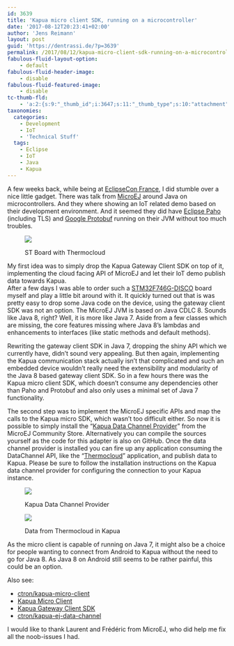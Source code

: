```yaml
---
id: 3639
title: 'Kapua micro client SDK, running on a microcontroller'
date: '2017-08-12T20:23:41+02:00'
author: 'Jens Reimann'
layout: post
guid: 'https://dentrassi.de/?p=3639'
permalink: /2017/08/12/kapua-micro-client-sdk-running-on-a-microcontroller/
fabulous-fluid-layout-option:
    - default
fabulous-fluid-header-image:
    - disable
fabulous-fluid-featured-image:
    - disable
tc-thumb-fld:
    - 'a:2:{s:9:"_thumb_id";i:3647;s:11:"_thumb_type";s:10:"attachment";}'
taxonomies:
  categories:
    - Development
    - IoT
    - 'Technical Stuff'
  tags:
    - Eclipse
    - IoT
    - Java
    - Kapua
---
```


A few weeks back, while being at [EclipseCon France](https://www.eclipsecon.org/france2017/), I did stumble over a nice little gadget. There was talk from [MicroEJ](http://developer.microej.com/getting-started.html#top_anchor) around Java on microcontrollers. And they where showing an IoT related demo based on their development environment. And it seemed they did have [Eclipse Paho](https://www.eclipse.org/paho/) (including TLS) and [Google Protobuf](https://developers.google.com/protocol-buffers/) running on their JVM without too much troubles.

<!-- more -->

<figure>

[![](https://dentrassi.de/wp-content/uploads/20170802_113849_small-1024x768.jpg)](https://dentrassi.de/wp-content/uploads/20170802_113849_small.jpg)

<figcaption class="wp-caption-text" id="caption-attachment-3642">ST Board with Thermocloud</figcaption></figure>

My first idea was to simply drop the Kapua Gateway Client SDK on top of it, implementing the cloud facing API of MicroEJ and let their IoT demo publish data towards Kapua.  
After a few days I was able to order such a [STM32F746G-DISCO](http://www.st.com/en/evaluation-tools/32f746gdiscovery.html) board myself and play a little bit around with it. It quickly turned out that is was pretty easy to drop some Java code on the device, using the gateway client SDK was not an option. The MicroEJ JVM is based on Java CDLC 8. Sounds like Java 8, right? Well, it is more like Java 7. Aside from a few classes which are missing, the core features missing where Java 8’s lambdas and enhancements to interfaces (like static methods and default methods).

Rewriting the gateway client SDK in Java 7, dropping the shiny API which we currently have, didn’t sound very appealing. But then again, implementing the Kapua communication stack actually isn’t that complicated and such an embedded device wouldn’t really need the extensibility and modularity of the Java 8 based gateway client SDK. So in a few hours there was the Kapua micro client SDK, which doesn’t consume any dependencies other than Paho and Protobuf and also only uses a minimal set of Java 7 functionality.

The second step was to implement the MicroEJ specific APIs and map the calls to the Kapua micro SDK, which wasn’t too difficult either. So now it is possible to simply install the “[Kapua Data Channel Provider](https://communitystore.microej.com/applications/5971f311bd78b04800bb0f08)” from the MicroEJ Community Store. Alternatively you can compile the sources yourself as the code for this adapter is also on GitHub. Once the data channel provider is installed you can fire up any application consuming the DataChannel API, like the “[Thermocloud](https://communitystore.microej.com/applications/5943d714c38b7a4200d2e74d)” application, and publish data to Kapua. Please be sure to follow the installation instructions on the Kapua data channel provider for configuring the connection to your Kapua instance.

<figure>

[![](https://dentrassi.de/wp-content/uploads/20170802_131244_small-1024x702.jpg)](https://dentrassi.de/wp-content/uploads/20170802_131244_small.jpg)

<figcaption >Kapua Data Channel Provider</figcaption></figure>

<figure>

[![](https://dentrassi.de/wp-content/uploads/kapua-micro-1024x621.png)](https://dentrassi.de/wp-content/uploads/kapua-micro.png)

<figcaption>Data from Thermocloud in Kapua</figcaption></figure>

As the micro client is capable of running on Java 7, it might also be a choice for people wanting to connect from Android to Kapua without the need to go for Java 8. As Java 8 on Android still seems to be rather painful, this could be an option.

Also see:

- [ctron/kapua-micro-client](https://github.com/ctron/kapua-micro-client)
- [Kapua Micro Client](https://ctron.github.io/kapua-micro-client)
- [Kapua Gateway Client SDK](https://github.com/eclipse/kapua/tree/develop/client/gateway)
- [ctron/kapua-ej-data-channel](https://github.com/ctron/kapua-ej-data-channel)

I would like to thank Laurent and Frédéric from MicroEJ, who did help me fix all the noob-issues I had.
